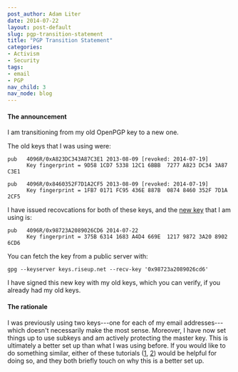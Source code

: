 ```yaml
---
post_author: Adam Liter
date: 2014-07-22
layout: post-default
slug: pgp-transition-statement
title: "PGP Transition Statement"
categories:
- Activism
- Security
tags:
- email
- PGP
nav_child: 3
nav_node: blog
---
```


#### The announcement

I am transitioning from my old OpenPGP key to a new one.

The old keys that I was using were:

    pub   4096R/0xA823DC343A87C3E1 2013-08-09 [revoked: 2014-07-19]
	      Key fingerprint = 9D58 1CD7 5338 12C1 6BBB  7277 A823 DC34 3A87 C3E1

    pub   4096R/0x8460352F7D1A2CF5 2013-08-09 [revoked: 2014-07-19]
          Key fingerprint = 1FB7 0171 FC95 436E 887B  0874 8460 352F 7D1A 2CF5

I have issued recovcations for both of these keys, and the [new key][NewKey] that I am using is:

	pub   4096R/0x98723A2089026CD6 2014-07-22
          Key fingerprint = 375B 6314 1683 A4D4 669E  1217 9872 3A20 8902 6CD6

You can fetch the key from a public server with:

    gpg --keyserver keys.riseup.net --recv-key '0x98723a2089026cd6'

I have signed this new key with my old keys, which you can verify, if you already had my old keys.

#### The rationale

I was previously using two keys---one for each of my email addresses---which doesn't necessarily make the most sense. Moreover, I have now set things up to use subkeys and am actively protecting the master key. This is ultimately a better set up than what I was using before. If you would like to do something similar, either of these tutorials ([1][2], [2][2]) would be helpful for doing so, and they both briefly touch on why this is a better set up.

[NewKey]: https://bit.ly/adamliterpgp
[1]: http://www.void.gr/kargig/blog/2013/12/02/creating-a-new-gpg-key-with-subkeys/
[2]: https://alexcabal.com/creating-the-perfect-gpg-keypair/
[commits]: https://github.com/adamliter/adamliter.github.io/commits/master/_posts/2014-07-22-pgp-transition-statement.md
